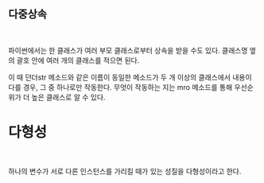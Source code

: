 ## 다중상속
<br>

파이썬에서는 한 클래스가 여러 부모 클래스로부터 상속을 받을 수도 있다. 클래스명 옆의 괄호 안에 여러 개의 클래스를 적으면 된다.

이 때 던더str 메소드와 같은 이름이 동일한 메소드가 두 개 이상의 클래스에서 내용이 다를 경우, 그 중 하나로만 작동한다. 무엇이 작동하는 지는 mro 메소드를 통해 우선순위가 더 높은 클래스로 알 수 있다.
<br>

# 다형성
<br>

하나의 변수가 서로 다른 인스턴스를 가리킬 때가 있는 성질을 다형성이라고 한다.